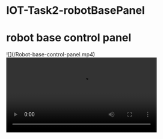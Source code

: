 # IOT-Task2-robotBasePanel
<div>
  <h1> robot base control panel</h1>
  ![](/Robot-base-control-panel.mp4)
<video width="400" controls>
  <source src="Robot-base-control-panel.mp4" type="video/mp4">
  <source src="Robot-base-control-panel.ogg" type="video/ogg">
  Your browser does not support HTML video.
</video>


</div>
